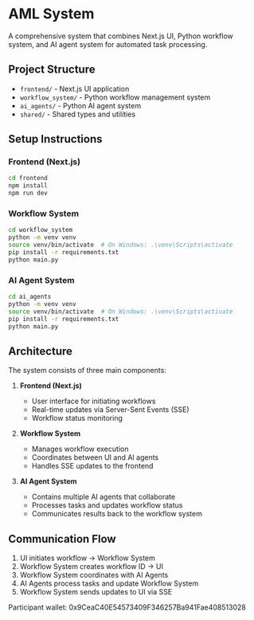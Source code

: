 # AML System

A comprehensive system that combines Next.js UI, Python workflow system, and AI agent system for automated task processing.

## Project Structure

- `frontend/` - Next.js UI application
- `workflow_system/` - Python workflow management system
- `ai_agents/` - Python AI agent system
- `shared/` - Shared types and utilities

## Setup Instructions

### Frontend (Next.js)
```bash
cd frontend
npm install
npm run dev
```

### Workflow System
```bash
cd workflow_system
python -m venv venv
source venv/bin/activate  # On Windows: .\venv\Scripts\activate
pip install -r requirements.txt
python main.py
```

### AI Agent System
```bash
cd ai_agents
python -m venv venv
source venv/bin/activate  # On Windows: .\venv\Scripts\activate
pip install -r requirements.txt
python main.py
```

## Architecture

The system consists of three main components:

1. **Frontend (Next.js)**
   - User interface for initiating workflows
   - Real-time updates via Server-Sent Events (SSE)
   - Workflow status monitoring

2. **Workflow System**
   - Manages workflow execution
   - Coordinates between UI and AI agents
   - Handles SSE updates to the frontend

3. **AI Agent System**
   - Contains multiple AI agents that collaborate
   - Processes tasks and updates workflow status
   - Communicates results back to the workflow system

## Communication Flow

1. UI initiates workflow → Workflow System
2. Workflow System creates workflow ID → UI
3. Workflow System coordinates with AI Agents
4. AI Agents process tasks and update Workflow System
5. Workflow System sends updates to UI via SSE 

Participant wallet: 0x9CeaC40E54573409F346257Ba941Fae408513028
